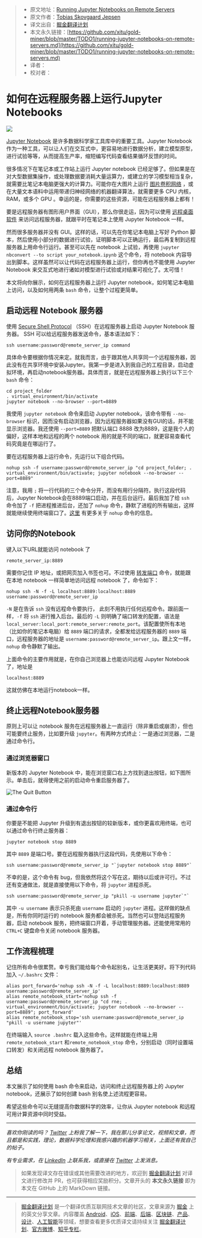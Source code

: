 > * 原文地址：[Running Jupyter Notebooks on Remote Servers](https://towardsdatascience.com/running-jupyter-notebooks-on-remote-servers-603fbcc256b3)
> * 原文作者：[Tobias Skovgaard Jepsen](https://medium.com/@tobiasskovgaardjepsen)
> * 译文出自：[掘金翻译计划](https://github.com/xitu/gold-miner)
> * 本文永久链接：[https://github.com/xitu/gold-miner/blob/master/TODO1/running-jupyter-notebooks-on-remote-servers.md](https://github.com/xitu/gold-miner/blob/master/TODO1/running-jupyter-notebooks-on-remote-servers.md)
> * 译者：
> * 校对者：

# 如何在远程服务器上运行Jupyter Notebooks

![](https://cdn-images-1.medium.com/max/3840/1*rhhk7heUKv1KA8p50I-ElA.jpeg)

[Jupyter Notebook](https://jupyter.org/)  是许多数据科学家工具库中的重要工具。Jupyter Notebook 作为一种工具，可以让人们在交互式中，更容易地进行数据分析，建立模型原型，进行试验等等，从而提高生产率，缩短编写代码查看结果循环反馈的时间。

很多情况下在笔记本或工作站上运行 Jupyter notebook 已经足够了。但如果是在对大型数据集操作，或处理数据要消耗大量运算力，或建立的学习模型相当复杂，就需要比笔记本电脑更强大的计算力。可能你在大图片上运行 [图片卷积网络](https://towardsdatascience.com/how-to-do-deep-learning-on-graphs-with-graph-convolutional-networks-7d2250723780) ，或在大量文本语料中运用带递归神经网络的机器翻译算法，就需要更多 CPU 内核，RAM，或多个 GPU 。幸运的是，你需要的这些资源，可能在远程服务器上都有！

要是远程服务器有图形用户界面（GUI），那么你很走运，因为可以使用 [远程桌面软件](https://en.wikipedia.org/wiki/Remote_desktop_software) 来访问远程服务器，就跟平时在笔记本上使用 Jupyter Notebook 一样。

然而很多服务器并没有 GUI。这样的话，可以先在你笔记本电脑上写好 Python 脚本，然后使用小部分的数据进行试验，证明脚本可以正确运行，最后再复制到远程服务器上用命令行运行。甚至可以先在 notebook 上试验，再使用 `jupyter nbconvert --to script your_notebook.ipynb`  这个命令，将 notebook 内容导出到脚本。这样虽然可以让代码在远程服务器上运行，但你再也不能使用 Jupyter Notebook 来交互式地进行诸如对模型进行试验或对结果可视化了。太可惜！

本文将向你展示，如何在远程服务器上运行 Jupyter notebook，如何笔记本电脑上访问，以及如何用两条 `bash` 命令，让整个过程更简单。

## 启动远程 Notebook 服务器

使用 [Secure Shell Protocol](https://en.wikipedia.org/wiki/Secure_Shell)  （SSH）在远程服务器上启动 Jupyter Notebook 服务器。 SSH 可以给远程服务器发送命令，基本语法如下：

```
ssh username:password@remote_server_ip command
```

具体命令要根据你情况来定。就我而言，由于跟其他人共享同一个远程服务器，因此没有在共享环境中安装Jupyter。我第一步是进入到我自己的工程目录，启动虚拟环境，再启动notebook服务器。具体而言，就是在远程服务器上执行以下三个 `bash` 命令：

```
cd project_folder
. virtual_environment/bin/activate
jupyter notebook --no-browser --port=8889
```

我使用 `jupyter notebook` 命令来启动 Jupyter notebook，该命令带有 `--no-browser` 标识，因而没有启动浏览器，因为远程服务器如果没有GUI的话，并不能显示浏览器。我还使用 `--port=8889` 把默认端口 8888 改为8889，这是我个人的偏好，这样本地和远程的两个 notebook 用的就是不同的端口，就更容易查看代码究竟是在哪运行了。

要在远程服务器上运行命令，先运行以下组合代码。

```
nohup ssh -f username:password@remote_server_ip "cd project_folder; . virtual_environment/bin/activate; jupyter notebook --no-browser --port=8889"
```

注意，我用  `;`  将一行代码的三个命令分开，而没有用行分隔符。执行这段代码后，Jupyter Notebook会在8889端口启动，并在后台运行。最后我加了给  `ssh` 命令加了 `-f`  把进程推进后台，还加了 `nohup` 命令，静默了进程的所有输出，这样就能继续使用终端窗口了。[这里](https://www.computerhope.com/unix/unohup.htm) 有更多关于 `nohup`  命令的信息。

## 访问你的Notebook

键入以下URL就能访问 notebook 了

```
remote_server_ip:8889
```

需要你记住 IP 地址，或把网页加入书签也可。不过使用 [转发端口](https://en.wikipedia.org/wiki/Port_forwarding) 命令，就能跟在本地 notebook 一样简单地访问远程 notebook 了，命令如下：

```
nohup ssh -N -f -L localhost:8889:localhost:8889 username:password@remote_server_ip
```

`-N`  是在告诉  `ssh` 没有远程命令要执行， 此刻不用执行任何远程命令。跟前面一样，`-f` 将 `ssh` 进行推入后台。最后的 `-L` 则明确了端口转发的配置，语法是 `local_server:local_port:remote_server:remote_port`。该配置使所有本地（比如你的笔记本电脑）给 `8889` 端口的请求，全都发给远程服务器的 `8889` 端口，远程服务器的地址是 `username:password@remote_server_ip`。跟上文一样，`nohup` 命令静默了输出。

上面命令的主要作用就是，在你自己浏览器上也能访问远程 Jupyter Notebook 了，地址是

```
localhost:8889
```

这就仿佛在本地运行notebook一样。

## 终止远程Notebook服务器

原则上可以让 notebook 服务在远程服务器上一直运行（除非重启或崩溃），但也可能要终止服务，比如要升级  `jupyter`。有两种方式终止：一是通过浏览器，二是通过命令行。

### 通过浏览器窗口

新版本的 Jupyter Notebook 中，能在浏览窗口右上方找到退出按钮，如下图所示。单击后，就得使用之前的启动命令重启服务器了。

![The Quit Button](https://cdn-images-1.medium.com/max/6208/1*-_e16uYLCzydswb1COVosA.png)

### 通过命令行

你要是不能把 Jupyter 升级到有退出按钮的较新版本，或你更喜欢用终端，也可以通过命令行终止服务器：

```
jupyter notebook stop 8889
```

其中 `8889` 是端口号。要在远程服务器执行这段代码，先使用以下命令：

```
ssh username:password@remote_server_ip "`jupyter notebook stop 8889"`
```

不幸的是，这个命令有 bug，但我依然将这个写在这，期待以后或许可行。不过还有变通做法，就是直接使用以下命令，将 `jupyter` 进程杀死。

```
ssh username:password@remote_server_ip "pkill -u username jupyter`"`
```

其中 `-u username` 表示只杀死由 `username` 启动的 `jupyter`  进程。这样做的缺点是，所有你同时运行的 notebook 服务都会被杀死。当然也可以登陆远程服务器，启动 notebook 服务，把终端窗口开着，手动管理服务器。还能使用常用的 `CTRL+C` 键盘命令关闭 notebook  服务器。

## 工作流程梳理

记住所有命令很累赘。幸亏我们能给每个命令起别名，让生活更美好。将下列代码加入  `~/.bashrc` 文件： 

```
alias port_forward='nohup ssh -N -f -L localhost:8889:localhost:8889 username:password@remote_server_ip'
alias remote_notebook_start='nohup ssh -f username:password@remote_server_ip "cd rne; . virtual_environment/bin/activate; jupyter notebook --no-browser --port=8889"; port_forward'
alias remote_notebook_stop='ssh username:password@remote_server_ip "pkill -u username jupyter"'
```

在终端输入 `source .bashrc` 载入这些命令。这样就能在终端上用 `remote_notebook_start` 和`remote_notebook_stop` 命令，分别启动（同时设置端口转发）和关闭远程 notebook 服务器了。

## 总结

本文展示了如何使用 bash 命令来启动，访问和终止远程服务器上的  Jupyter notebook，还展示了如何创建 bash 别名使上述流程更容易。

希望这些命令可以无缝提高你数据科学的效率，让你从 Jupyter notebook 和远程可用计算资源中同时受益。

* * *

_喜欢你刚读的吗？ [*Twitter*](https://twitter.com/TobiasSJepsen) 上粉我了解一下，我在那儿分享论文，视频和文章，而且都是和实践，理论，数据科学伦理和我感兴趣的机器学习相关，上面还有我自己的帖子。_

_有专业需求，在 [*LinkedIn*](https://www.linkedin.com/in/tobias-skovgaard-jepsen/)  上联系我，或直接在 [*Twitter*](https://twitter.com/TobiasSJepsen) 上发消息。_

> 如果发现译文存在错误或其他需要改进的地方，欢迎到 [掘金翻译计划](https://github.com/xitu/gold-miner) 对译文进行修改并 PR，也可获得相应奖励积分。文章开头的 **本文永久链接** 即为本文在 GitHub 上的 MarkDown 链接。

---

> [掘金翻译计划](https://github.com/xitu/gold-miner) 是一个翻译优质互联网技术文章的社区，文章来源为 [掘金](https://juejin.im) 上的英文分享文章。内容覆盖 [Android](https://github.com/xitu/gold-miner#android)、[iOS](https://github.com/xitu/gold-miner#ios)、[前端](https://github.com/xitu/gold-miner#前端)、[后端](https://github.com/xitu/gold-miner#后端)、[区块链](https://github.com/xitu/gold-miner#区块链)、[产品](https://github.com/xitu/gold-miner#产品)、[设计](https://github.com/xitu/gold-miner#设计)、[人工智能](https://github.com/xitu/gold-miner#人工智能)等领域，想要查看更多优质译文请持续关注 [掘金翻译计划](https://github.com/xitu/gold-miner)、[官方微博](http://weibo.com/juejinfanyi)、[知乎专栏](https://zhuanlan.zhihu.com/juejinfanyi)。
